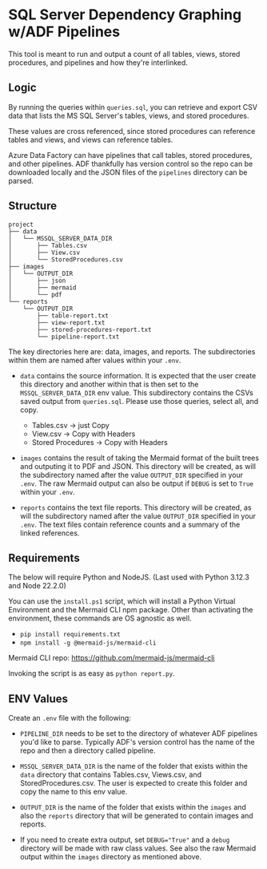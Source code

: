 # SQL Server  Dependency Graphing w/ADF Pipelines

This tool is meant to run and output a count of all tables, views, stored procedures, and pipelines and how they're interlinked.

## Logic

By running the queries within `queries.sql`, you can retrieve and export CSV data that lists the MS SQL Server's tables, views, and stored procedures.

These values are cross referenced, since stored procedures can reference tables and views, and views can reference tables.

Azure Data Factory can have pipelines that call tables, stored procedures, and other pipelines.
ADF thankfully has version control so the repo can be downloaded locally and the JSON files of the `pipelines` directory can be parsed.

## Structure

```mermaidjs
project
├── data
│   └── MSSQL_SERVER_DATA_DIR
│       ├── Tables.csv
│       ├── View.csv
│       └── StoredProcedures.csv
├── images
│   └── OUTPUT_DIR
│       ├── json
│       ├── mermaid
│       └── pdf
└── reports
    └── OUTPUT_DIR
        ├── table-report.txt
        ├── view-report.txt
        ├── stored-procedures-report.txt
        └── pipeline-report.txt
```

The key directories here are: data, images, and reports.
The subdirectories within them are named after values within your `.env`.

- `data` contains the source information. It is expected that the user create this directory and another within that is then set to the `MSSQL_SERVER_DATA_DIR` env value. This subdirectory contains the CSVs saved output from `queries.sql`. Please use those queries, select all, and copy.
  - Tables.csv        -> just Copy
  - View.csv          -> Copy with Headers
  - Stored Procedures -> Copy with Headers

- `images` contains the result of taking the Mermaid format of the built trees and outputing it to PDF and JSON. This directory will be created, as will the subdirectory named after the value `OUTPUT_DIR` specified in your `.env`. The raw Mermaid output can also be output if `DEBUG` is set to `True` within your `.env`.

- `reports` contains the text file reports. This directory will be created, as will the subdirectory named after the value `OUTPUT_DIR` specified in your `.env`. The text files contain reference counts and a summary of the linked references.

## Requirements

The below will require Python and NodeJS.
(Last used with Python 3.12.3 and Node 22.2.0)

You can use the `install.ps1` script, which will install a Python Virtual Environment and the Mermaid CLI npm package.
Other than activating the environment, these commands are OS agnostic as well.

- `pip install requirements.txt`
- `npm install -g @mermaid-js/mermaid-cli`

Mermaid CLI repo: <https://github.com/mermaid-js/mermaid-cli>

Invoking the script is as easy as `python report.py`.

## ENV Values

Create an `.env` file with the following:

- `PIPELINE_DIR` needs to be set to the directory of whatever ADF pipelines you'd like to parse.
Typically ADF's version control has the name of the repo and then a directory called pipeline.

- `MSSQL_SERVER_DATA_DIR` is the name of the folder that exists within the `data` directory that contains Tables.csv, Views.csv, and StoredProcedures.csv. The user is expected to create this folder and copy the name to this env value.

- `OUTPUT_DIR` is the name of the folder that exists within the `images` and also the `reports` directory that will be generated to contain images and reports.

- If you need to create extra output, set `DEBUG="True"` and a `debug` directory will be made with raw class values. See also the raw Mermaid output within the `images` directory as mentioned above.
